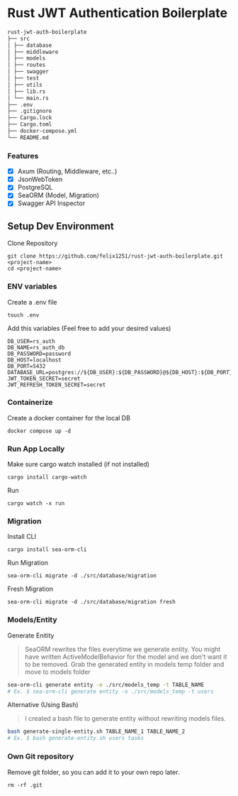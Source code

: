 # Rust JWT Authentication Boilerplate

```md
rust-jwt-auth-boilerplate
├── src
│ ├── database
│ ├── middleware
│ ├── models
│ ├── routes
│ ├── swagger
│ ├── test
│ ├── utils
│ ├── lib.rs
│ └── main.rs
├── .env
├── .gitignore
├── Cargo.lock
├── Cargo.toml
├── docker-compose.yml
└── README.md
```

### Features

-   [x] Axum (Routing, Middleware, etc..)
-   [x] JsonWebToken
-   [x] PostgreSQL
-   [x] SeaORM (Model, Migration)
-   [x] Swagger API Inspector

## Setup Dev Environment

Clone Repository

```
git clone https://github.com/felix1251/rust-jwt-auth-boilerplate.git <project-name>
cd <project-name>
```

### ENV variables

Create a .env file

```
touch .env
```

Add this variables (Feel free to add your desired values)

```
DB_USER=rs_auth
DB_NAME=rs_auth_db
DB_PASSWORD=password
DB_HOST=localhost
DB_PORT=5432
DATABASE_URL=postgres://${DB_USER}:${DB_PASSWORD}@${DB_HOST}:${DB_PORT}/${DB_NAME}
JWT_TOKEN_SECRET=secret
JWT_REFRESH_TOKEN_SECRET=secret
```

### Containerize

Create a docker container for the local DB

```
docker compose up -d
```

### Run App Locally

Make sure cargo watch installed (if not installed)

```
cargo install cargo-watch
```

Run

```
cargo watch -x run
```

### Migration

Install CLI

```
cargo install sea-orm-cli
```

Run Migration

```
sea-orm-cli migrate -d ./src/database/migration
```

Fresh Migration

```
sea-orm-cli migrate -d ./src/database/migration fresh
```

### Models/Entity

Generate Enitity

> SeaORM rewrites the files everytime we generate entity.
> You might have written ActiveModelBehavior for the model and we don't want it to be removed.
> Grab the generated entity in models temp folder and move to models folder

```bash
sea-orm-cli generate entity -o ./src/models_temp -t TABLE_NAME
# Ex. $ sea-orm-cli generate entity -o ./src/models_temp -t users
```

Alternative (Using Bash)

> I created a bash file to generate entity without rewriting models files.

```bash
bash generate-single-entity.sh TABLE_NAME_1 TABLE_NAME_2
# Ex. $ bash generate-entity.sh users tasks
```

### Own Git repository

Remove git folder, so you can add it to your own repo later.

```
rm -rf .git
```
